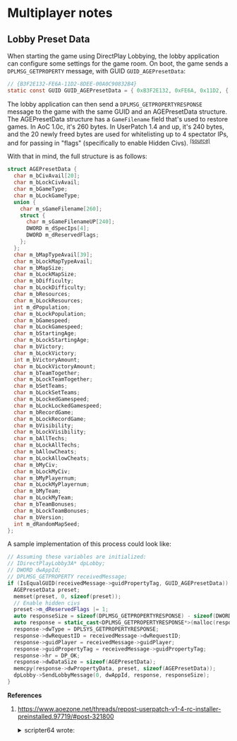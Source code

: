# Multiplayer notes

## Lobby Preset Data

When starting the game using DirectPlay Lobbying, the lobby application can configure some settings for the game room. On boot, the game sends a `DPLMSG_GETPROPERTY` message, with GUID `GUID_AGEPresetData`:

```c
// {B3F2E132-FE6A-11D2-8DEE-00A0C90832B4}
static const GUID GUID_AGEPresetData = { 0xB3F2E132, 0xFE6A, 0x11D2, { 0x8D, 0xEE, 0x00, 0xA0, 0xC9, 0x08, 0x32, 0xB4 } };
```

The lobby application can then send a `DPLMSG_GETPROPERTYRESPONSE` message to the game with the same GUID and an AGEPresetData structure.
The AGEPresetData structure has a `GameFilename` field that's used to restore games. In AoC 1.0c, it's 260 bytes. In UserPatch 1.4 and up, it's 240 bytes, and the 20 newly freed bytes are used for whitelisting up to 4 spectator IPs, and for passing in "flags" (specifically to enable Hidden Civs). <sup>[(source)](#source-1)</sup>

With that in mind, the full structure is as follows:

```c
struct AGEPresetData {
  char m_bCivAvail[20];
  char m_bLockCivAvail;
  char m_bGameType;
  char m_bLockGameType;
  union {
    char m_sGameFilename[260];
    struct {
      char m_sGameFilenameUP[240];
      DWORD m_dSpecIps[4];
      DWORD m_dReservedFlags;
    };
  };
  char m_bMapTypeAvail[39];
  char m_bLockMapTypeAvail;
  char m_bMapSize;
  char m_bLockMapSize;
  char m_bDifficulty;
  char m_bLockDifficulty;
  char m_bResources;
  char m_bLockResources;
  int m_dPopulation;
  char m_bLockPopulation;
  char m_bGamespeed;
  char m_bLockGamespeed;
  char m_bStartingAge;
  char m_bLockStartingAge;
  char m_bVictory;
  char m_bLockVictory;
  int m_bVictoryAmount;
  char m_bLockVictoryAmount;
  char m_bTeamTogether;
  char m_bLockTeamTogether;
  char m_bSetTeams;
  char m_bLockSetTeams;
  char m_bLockedGamespeed;
  char m_bLockLockedGamespeed;
  char m_bRecordGame;
  char m_bLockRecordGame;
  char m_bVisibility;
  char m_bLockVisibility;
  char m_bAllTechs;
  char m_bLockAllTechs;
  char m_bAllowCheats;
  char m_bLockAllowCheats;
  char m_bMyCiv;
  char m_bLockMyCiv;
  char m_bMyPlayernum;
  char m_bLockMyPlayernum;
  char m_bMyTeam;
  char m_bLockMyTeam;
  char m_bTeamBonuses;
  char m_bLockTeamBonuses;
  char m_bVersion;
  int m_dRandomMapSeed;
};
```

A sample implementation of this process could look like:

```cpp
// Assuming these variables are initialized:
// IDirectPlayLobby3A* dpLobby;
// DWORD dwAppId;
// DPLMSG_GETPROPERTY receivedMessage;
if (IsEqualGUID(receivedMessage->guidPropertyTag, GUID_AGEPresetData)) {
  AGEPresetData preset;
  memset(preset, 0, sizeof(preset));
  // Enable hidden civs
  preset->m_dReservedFlags |= 1;
  auto responseSize = sizeof(DPLMSG_GETPROPERTYRESPONSE) - sizeof(DWORD) + sizeof(AGEPresetData);
  auto response = static_cast<DPLMSG_GETPROPERTYRESPONSE*>(malloc(responseSize));
  response->dwType = DPLSYS_GETPROPERTYRESPONSE;
  response->dwRequestID = receivedMessage->dwRequestID;
  response->guidPlayer = receivedMessage->guidPlayer;
  response->guidPropertyTag = receivedMessage->guidPropertyTag;
  response->hr = DP_OK;
  response->dwDataSize = sizeof(AGEPresetData);
  memcpy(response->dwPropertyData, preset, sizeof(AGEPresetData));
  dpLobby->SendLobbyMessage(0, dwAppId, response, responseSize);
}
```

**References**

1. <a id="source-1" href="https://www.aoezone.net/threads/repost-userpatch-v1-4-rc-installer-preinstalled.97719/#post-321800">https://www.aoezone.net/threads/repost-userpatch-v1-4-rc-installer-preinstalled.97719/#post-321800</a>

   <details>
   <summary>scripter64 wrote:</summary>

   Lobby launch preset structure changes since 1.4:
   - the GameFilename was reduced by 20 bytes, making it 240 bytes in size instead of 260
   - this creates space for 5 new DWORD values after it:
   - the first 4 DWORD values are for allowed spectator IPs, 1 address per 4 bytes in DWORD form (default: 0)
   - the 5th DWORD value is for the ReservedFlags (default: 0)

   </details>
